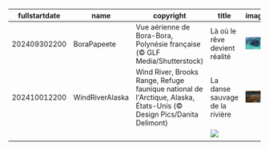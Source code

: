 |fullstartdate|name|copyright|title|image|
|--|--|--|--|--|
202409302200|BoraPapeete|Vue aérienne de Bora-Bora, Polynésie française (© GLF Media/Shutterstock)|Là où le rêve devient réalité|![](/fr-FR/2024/10/202409302200BoraPapeete.jpg)|
202410012200|WindRiverAlaska|Wind River, Brooks Range, Refuge faunique national de l'Arctique, Alaska, États-Unis (© Design Pics/Danita Delimont)|La danse sauvage de la rivière|![](/fr-FR/2024/10/202410012200WindRiverAlaska.jpg)|
||||![](/fr-FR/2024/10/.jpg)|
